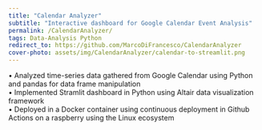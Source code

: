 ```yaml
---
title: "Calendar Analyzer"
subtitle: "Interactive dashboard for Google Calendar Event Analysis"
permalink: /CalendarAnalyzer/
tags: Data-Analysis Python
redirect_to: https://github.com/MarcoDiFrancesco/CalendarAnalyzer
cover-photo: assets/img/CalendarAnalyzer/calendar-to-streamlit.png
---
```

• Analyzed time-series data gathered from Google Calendar using Python and pandas for data frame manipulation  
• Implemented Stramlit dashboard in Python using Altair data visualization framework  
• Deployed in a Docker container using continuous deployment in Github Actions on a raspberry using the Linux ecosystem
